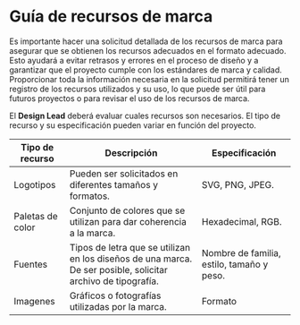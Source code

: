 # Guía de recursos de marca

Es importante hacer una solicitud detallada de los recursos de marca para asegurar que se obtienen los recursos adecuados en el formato adecuado. Esto ayudará a evitar retrasos y errores en el proceso de diseño y a garantizar que el proyecto cumple con los estándares de marca y calidad. Proporcionar toda la información necesaria en la solicitud permitirá tener un registro de los recursos utilizados y su uso, lo que puede ser útil para futuros proyectos o para revisar el uso de los recursos de marca.

El **Design Lead** deberá evaluar cuales recursos son necesarios. El tipo de recurso y su especificación pueden variar en función del proyecto.

|**Tipo de recurso**| **Descripción**| **Especificación**|
|----------|--------------|--------------|
| Logotipos | Pueden ser solicitados en diferentes tamaños y formatos. | SVG, PNG, JPEG. | 
| Paletas de color | Conjunto de colores que se utilizan para dar coherencia a la marca. | Hexadecimal, RGB. |
| Fuentes | Tipos de letra que se utilizan en los diseños de una marca. De ser posible, solicitar archivo de tipografía. | Nombre de familia, estilo, tamaño y peso. |
| Imagenes | Gráficos o fotografías utilizadas por la marca. | Formato |

